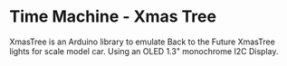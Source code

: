 # Time Machine - Xmas Tree
XmasTree is an Arduino library to emulate Back to the Future XmasTree lights for scale model car.
Using an OLED 1.3" monochrome I2C Display.
